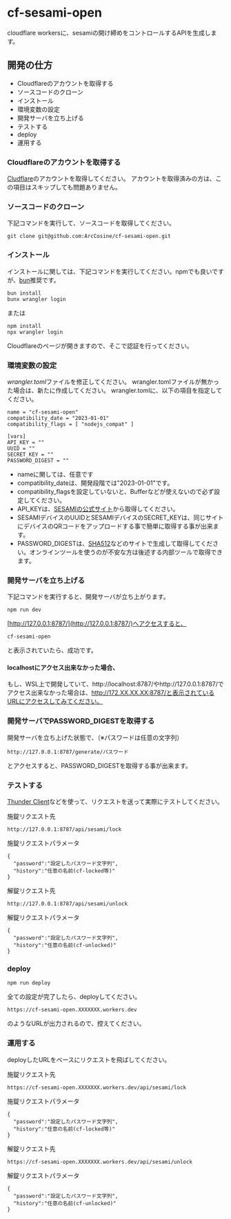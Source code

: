 # cf-sesami-open

cloudflare workersに、sesamiの開け締めをコントロールするAPIを生成します。

## 開発の仕方

- Cloudflareのアカウントを取得する
- ソースコードのクローン
- インストール
- 環境変数の設定
- 開発サーバを立ち上げる
- テストする
- deploy
- 運用する

### Cloudflareのアカウントを取得する

[Cludflare](https://www.cloudflare.com/ja-jp/)のアカウントを取得してください。
アカウントを取得済みの方は、この項目はスキップしても問題ありません。

### ソースコードのクローン

下記コマンドを実行して、ソースコードを取得してください。

```
git clone git@github.com:ArcCosine/cf-sesami-open.git
```

### インストール

インストールに関しては、下記コマンドを実行してください。npmでも良いですが、[bun](https://bun.sh/)推奨です。

```
bun install
bunx wrangler login
```

または

```
npm install
npx wrangler login
```

Cloudflareのページが開きますので、そこで認証を行ってください。



### 環境変数の設定

*wrangler.toml*ファイルを修正してください。
wrangler.tomlファイルが無かった場合は、新たに作成してください。
wrangler.tomlに、以下の項目を指定してください。

```
name = "cf-sesami-open"
compatibility_date = "2023-01-01"
compatibility_flags = [ "nodejs_compat" ]

[vars]
API_KEY = ""
UUID = ""
SECRET_KEY = ""
PASSWORD_DIGEST = ""
```

- nameに関しては、任意です
- compatibility_dateは、開発段階では"2023-01-01"です。
- compatibility_flagsを設定していないと、Bufferなどが使えないので必ず設定してください。
- API_KEYは、[SESAMIの公式サイト](https://partners.candyhouse.co/)から取得してください。
- SESAMIデバイスのUUIDとSESAMIデバイスのSECRET_KEYは、同じサイトにデバイスのQRコードをアップロードする事で簡単に取得する事が出来ます。
- PASSWORD_DIGESTは、[SHA512](https://emn178.github.io/online-tools/sha512.html)などのサイトで生成して取得してください。オンラインツールを使うのが不安な方は後述する内部ツールで取得できます。


### 開発サーバを立ち上げる


下記コマンドを実行すると、開発サーバが立ち上がります。

```
npm run dev
```

[http://127.0.0.1:8787/](http://127.0.0.1:8787/)へアクセスすると、

```
cf-sesami-open
```

と表示されていたら、成功です。

#### localhostにアクセス出来なかった場合、

もし、WSL上で開発していて、http://localhost:8787/やhttp://127.0.0.1:8787/でアクセス出来なかった場合は、http://172.XX.XX.XX:8787/と表示されているURLにアクセスしてみてください。

### 開発サーバでPASSWORD_DIGESTを取得する

開発サーバを立ち上げた状態で、（※パスワードは任意の文字列）

```
http://127.0.0.1:8787/generate/パスワード
```

とアクセスすると、PASSWORD_DIGESTを取得する事が出来ます。

### テストする

[Thunder Client](https://www.thunderclient.com/)などを使って、リクエストを送って実際にテストしてください。

施錠リクエスト先

```
http://127.0.0.1:8787/api/sesami/lock
```

施錠リクエストパラメータ

```
{
  "password":"設定したパスワード文字列",
  "history":"任意の名前(cf-locked等)"
}
```

解錠リクエスト先

```
http://127.0.0.1:8787/api/sesami/unlock
```

解錠リクエストパラメータ

```
{
  "password":"設定したパスワード文字列",
  "history":"任意の名前(cf-unlocked)"
}
```


### deploy

```
npm run deploy
```

全ての設定が完了したら、deployしてください。

```
https://cf-sesami-open.XXXXXXX.workers.dev
```

のようなURLが出力されるので、控えてください。

### 運用する

deployしたURLをベースにリクエストを飛ばしてください。

施錠リクエスト先

```
https://cf-sesami-open.XXXXXXX.workers.dev/api/sesami/lock
```

施錠リクエストパラメータ

```
{
  "password":"設定したパスワード文字列",
  "history":"任意の名前(cf-locked等)"
}
```

解錠リクエスト先

```
https://cf-sesami-open.XXXXXXX.workers.dev/api/sesami/unlock
```

解錠リクエストパラメータ

```
{
  "password":"設定したパスワード文字列",
  "history":"任意の名前(cf-unlocked)"
}
```
